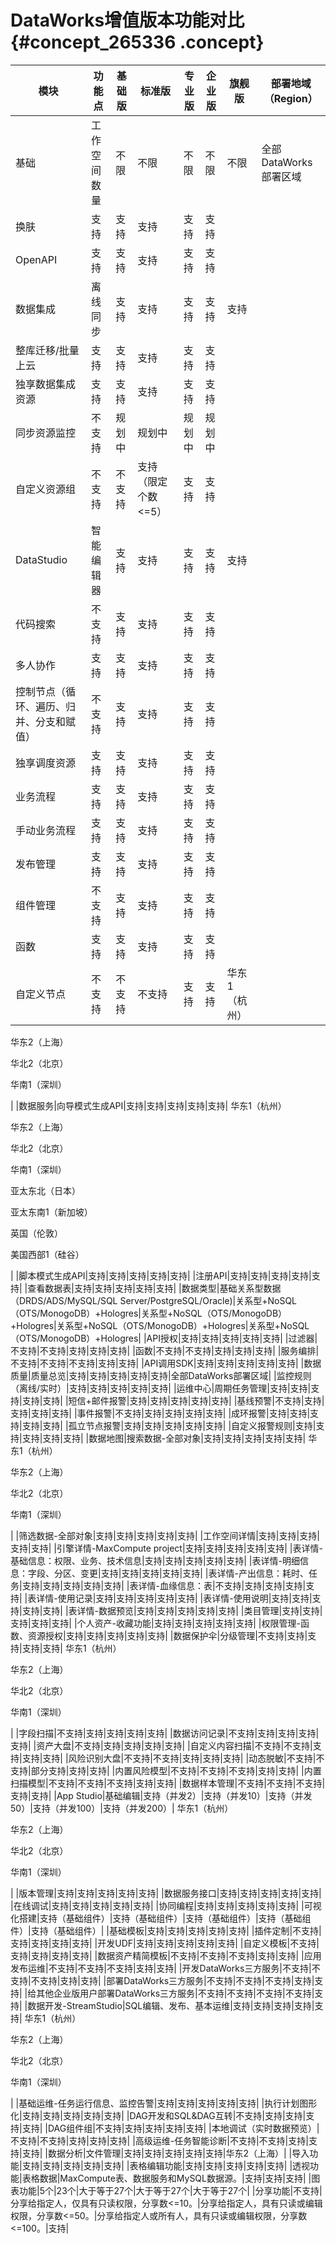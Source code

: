 # DataWorks增值版本功能对比 {#concept_265336 .concept}

|模块|功能点|基础版|标准版|专业版|企业版|旗舰版|部署地域（Region）|
|--|---|---|---|---|---|---|------------|
|基础|工作空间数量|不限|不限|不限|不限|不限|全部DataWorks部署区域|
|换肤|支持|支持|支持|支持|支持|
|OpenAPI|支持|支持|支持|支持|支持|
|数据集成|离线同步|支持|支持|支持|支持|支持|
|整库迁移/批量上云|支持|支持|支持|支持|支持|
|独享数据集成资源|支持|支持|支持|支持|支持|
|同步资源监控|不支持|规划中|规划中|规划中|规划中|
|自定义资源组|不支持|不支持|支持（限定个数<=5）|支持|支持|
|DataStudio|智能编辑器|支持|支持|支持|支持|支持|
|代码搜索|不支持|支持|支持|支持|支持|
|多人协作|支持|支持|支持|支持|支持|
|控制节点（循环、遍历、归并、分支和赋值）|不支持|支持|支持|支持|支持|
|独享调度资源|支持|支持|支持|支持|支持|
|业务流程|支持|支持|支持|支持|支持|
|手动业务流程|支持|支持|支持|支持|支持|
|发布管理|支持|支持|支持|支持|支持|
|组件管理|不支持|支持|支持|支持|支持|
|函数|支持|支持|支持|支持|支持|
|自定义节点|不支持|不支持|不支持|支持|支持| 华东1（杭州）

 华东2（上海）

 华北2（北京）

 华南1（深圳）

 |
|数据服务|向导模式生成API|支持|支持|支持|支持|支持| 华东1（杭州）

 华东2（上海）

 华北2（北京）

 华南1（深圳）

 亚太东北（日本）

 亚太东南1（新加坡）

 英国（伦敦）

 美国西部1（硅谷）

 |
|脚本模式生成API|支持|支持|支持|支持|支持|
|注册API|支持|支持|支持|支持|支持|
|查看数据表|支持|支持|支持|支持|支持|
|数据类型|基础关系型数据（DRDS/ADS/MySQL/SQL Server/PostgreSQL/Oracle\)|关系型+NoSQL（OTS/MonogoDB）+Hologres|关系型+NoSQL（OTS/MonogoDB）+Hologres|关系型+NoSQL（OTS/MonogoDB）+Hologres|关系型+NoSQL（OTS/MonogoDB）+Hologres|
|API授权|支持|支持|支持|支持|支持|
|过滤器|不支持|不支持|支持|支持|支持|
|函数|不支持|不支持|支持|支持|支持|
|服务编排|不支持|不支持|不支持|支持|支持|
|API调用SDK|支持|支持|支持|支持|支持|
|数据质量|质量总览|支持|支持|支持|支持|支持|全部DataWorks部署区域|
|监控规则（离线/实时）|支持|支持|支持|支持|支持|
|运维中心|周期任务管理|支持|支持|支持|支持|支持|
|短信+邮件报警|支持|支持|支持|支持|支持|
|基线预警|不支持|支持|支持|支持|支持|
|事件报警|不支持|支持|支持|支持|支持|
|成环报警|支持|支持|支持|支持|支持|
|孤立节点报警|支持|支持|支持|支持|支持|
|自定义报警规则|支持|支持|支持|支持|支持|
|数据地图|搜索数据-全部对象|支持|支持|支持|支持|支持| 华东1（杭州）

 华东2（上海）

 华北2（北京）

 华南1（深圳）

 |
|筛选数据-全部对象|支持|支持|支持|支持|支持|
|工作空间详情|支持|支持|支持|支持|支持|
|引擎详情-MaxCompute project|支持|支持|支持|支持|支持|
|表详情-基础信息：权限、业务、技术信息|支持|支持|支持|支持|支持|
|表详情-明细信息：字段、分区、变更|支持|支持|支持|支持|支持|
|表详情-产出信息：耗时、任务|支持|支持|支持|支持|支持|
|表详情-血缘信息：表|不支持|支持|支持|支持|支持|
|表详情-使用记录|支持|支持|支持|支持|支持|
|表详情-使用说明|支持|支持|支持|支持|支持|
|表详情-数据预览|支持|支持|支持|支持|支持|
|类目管理|支持|支持|支持|支持|支持|
|个人资产-收藏功能|支持|支持|支持|支持|支持|
|权限管理-函数、资源授权|支持|支持|支持|支持|支持|
|数据保护伞|分级管理|不支持|支持|支持|支持|支持| 华东1（杭州）

 华东2（上海）

 华北2（北京）

 华南1（深圳）

 |
|字段扫描|不支持|支持|支持|支持|支持|
|数据访问记录|不支持|支持|支持|支持|支持|
|资产大盘|不支持|支持|支持|支持|支持|
|自定义内容扫描|不支持|不支持|支持|支持|支持|
|风险识别大盘|不支持|不支持|支持|支持|支持|
|动态脱敏|不支持|不支持|部分支持|支持|支持|
|内置风险模型|不支持|不支持|不支持|支持|支持|
|内置扫描模型|不支持|不支持|不支持|支持|支持|
|数据样本管理|不支持|不支持|不支持|支持|支持|
|App Studio|基础编辑|支持（并发2）|支持（并发10）|支持（并发50）|支持（并发100）|支持（并发200）| 华东1（杭州）

 华东2（上海）

 华北2（北京）

 华南1（深圳）

 |
|版本管理|支持|支持|支持|支持|支持|
|数据服务接口|支持|支持|支持|支持|支持|
|在线调试|支持|支持|支持|支持|支持|
|协同编程|支持|支持|支持|支持|支持|
|可视化搭建|支持（基础组件）|支持（基础组件）|支持（基础组件）|支持（基础组件）|支持（基础组件）|
|基础模板|支持|支持|支持|支持|支持|
|插件定制|不支持|支持|支持|支持|支持|
|开发UDF|支持|支持|支持|支持|支持|
|自定义模板|不支持|支持|支持|支持|支持|
|数据资产精简模板|不支持|不支持|不支持|支持|支持|
|应用发布运维|不支持|不支持|不支持|支持|支持|
|开发DataWorks三方服务|不支持|不支持|不支持|支持|支持|
|部署DataWorks三方服务|不支持|不支持|不支持|支持|支持|
|给其他企业版用户部署DataWorks三方服务|不支持|不支持|不支持|不支持|支持|
|数据开发-StreamStudio|SQL编辑、发布、基本运维|支持|支持|支持|支持|支持| 华东1（杭州）

 华东2（上海）

 华北2（北京）

 华南1（深圳）

 |
|基础运维-任务运行信息、监控告警|支持|支持|支持|支持|支持|
|执行计划图形化|支持|支持|支持|支持|支持|
|DAG开发和SQL&DAG互转|不支持|支持|支持|支持|支持|
|DAG组件组|不支持|支持|支持|支持|支持|
|本地调试（实时数据预览）|不支持|不支持|支持|支持|支持|
|高级运维-任务智能诊断|不支持|不支持|支持|支持|支持|
|数据分析|文件管理|支持|支持|支持|支持|支持|华东2（上海）|
|导入功能|支持|支持|支持|支持|支持|
|表格编辑功能|支持|支持|支持|支持|支持|
|透视功能|表格数据|MaxCompute表、数据服务和MySQL数据源。|支持|支持|支持|
|图表功能|5个|23个|大于等于27个|大于等于27个|大于等于27个|
|分享功能|不支持|分享给指定人，仅具有只读权限，分享数<=10。|分享给指定人，具有只读或编辑权限，分享数<=50。|分享给指定人或所有人，具有只读或编辑权限，分享数<=100。|支持|

